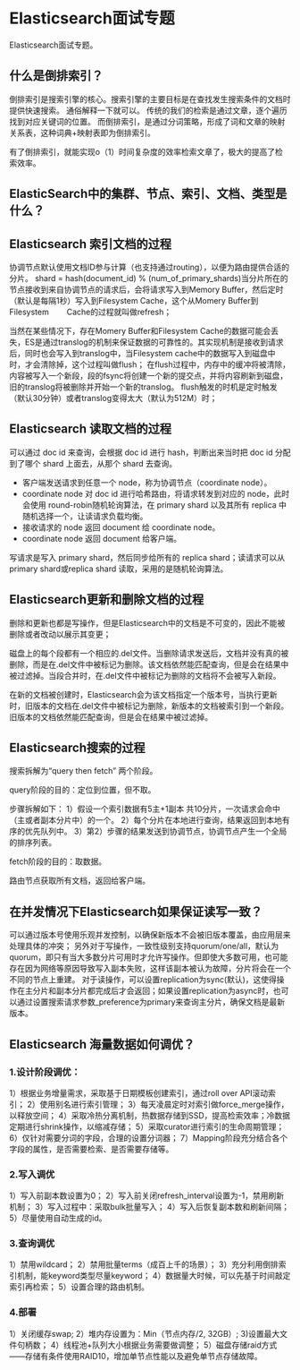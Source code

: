 # Elasticsearch面试专题
Elasticsearch面试专题。

## 什么是倒排索引？ 
倒排索引是搜索引擎的核心。搜索引擎的主要目标是在查找发生搜索条件的文档时提供快速搜索。
通俗解释一下就可以。
传统的我们的检索是通过文章，逐个遍历找到对应关键词的位置。
而倒排索引，是通过分词策略，形成了词和文章的映射关系表，这种词典+映射表即为倒排索引。

有了倒排索引，就能实现o（1）时间复杂度的效率检索文章了，极大的提高了检索效率。

## ElasticSearch中的集群、节点、索引、文档、类型是什么？

## Elasticsearch 索引文档的过程
协调节点默认使用文档ID参与计算（也支持通过routing），以便为路由提供合适的分片。
shard = hash(document_id) % (num_of_primary_shards)当分片所在的节点接收到来自协调节点的请求后，会将请求写入到Memory Buffer，然后定时（默认是每隔1秒）写入到Filesystem Cache，这个从Momery Buffer到Filesystem 　　Cache的过程就叫做refresh；

当然在某些情况下，存在Momery Buffer和Filesystem Cache的数据可能会丢失，ES是通过translog的机制来保证数据的可靠性的。其实现机制是接收到请求后，同时也会写入到translog中，当Filesystem cache中的数据写入到磁盘中时，才会清除掉，这个过程叫做flush；
在flush过程中，内存中的缓冲将被清除，内容被写入一个新段，段的fsync将创建一个新的提交点，并将内容刷新到磁盘，旧的translog将被删除并开始一个新的translog。
flush触发的时机是定时触发（默认30分钟）或者translog变得太大（默认为512M）时；

## Elasticsearch 读取文档的过程
可以通过 doc id 来查询，会根据 doc id 进行 hash，判断出来当时把 doc id 分配到了哪个 shard 上面去，从那个 shard 去查询。

* 客户端发送请求到任意一个 node，称为协调节点（coordinate node）。
* coordinate node 对 doc id 进行哈希路由，将请求转发到对应的 node，此时会使用 round-robin随机轮询算法，在 primary shard 以及其所有 replica 中随机选择一个，让读请求负载均衡。
* 接收请求的 node 返回 document 给 coordinate node。
* coordinate node 返回 document 给客户端。

写请求是写入 primary shard，然后同步给所有的 replica shard；读请求可以从 primary shard或replica shard 读取，采用的是随机轮询算法。

## Elasticsearch更新和删除文档的过程
删除和更新也都是写操作，但是Elasticsearch中的文档是不可变的，因此不能被删除或者改动以展示其变更；

磁盘上的每个段都有一个相应的.del文件。当删除请求发送后，文档并没有真的被删除，而是在.del文件中被标记为删除。该文档依然能匹配查询，但是会在结果中被过滤掉。当段合并时，在.del文件中被标记为删除的文档将不会被写入新段。

在新的文档被创建时，Elasticsearch会为该文档指定一个版本号，当执行更新时，旧版本的文档在.del文件中被标记为删除，新版本的文档被索引到一个新段。旧版本的文档依然能匹配查询，但是会在结果中被过滤掉。

## Elasticsearch搜索的过程
搜索拆解为“query then fetch” 两个阶段。

query阶段的目的：定位到位置，但不取。

步骤拆解如下：
1）假设一个索引数据有5主+1副本 共10分片，一次请求会命中（主或者副本分片中）的一个。
2）每个分片在本地进行查询，结果返回到本地有序的优先队列中。
3）第2）步骤的结果发送到协调节点，协调节点产生一个全局的排序列表。

fetch阶段的目的：取数据。

路由节点获取所有文档，返回给客户端。

## 在并发情况下Elasticsearch如果保证读写一致？
可以通过版本号使用乐观并发控制，以确保新版本不会被旧版本覆盖，由应用层来处理具体的冲突；
另外对于写操作，一致性级别支持quorum/one/all，默认为quorum，即只有当大多数分片可用时才允许写操作。但即使大多数可用，也可能存在因为网络等原因导致写入副本失败，这样该副本被认为故障，分片将会在一个不同的节点上重建。
对于读操作，可以设置replication为sync(默认)，这使得操作在主分片和副本分片都完成后才会返回；如果设置replication为async时，也可以通过设置搜索请求参数_preference为primary来查询主分片，确保文档是最新版本。

## Elasticsearch 海量数据如何调优？
### 1.设计阶段调优：
1）根据业务增量需求，采取基于日期模板创建索引，通过roll over API滚动索引；
2）使用别名进行索引管理；
3）每天凌晨定时对索引做force_merge操作，以释放空间；
4）采取冷热分离机制，热数据存储到SSD，提高检索效率；冷数据定期进行shrink操作，以缩减存储；
5）采取curator进行索引的生命周期管理；
6）仅针对需要分词的字段，合理的设置分词器；
7）Mapping阶段充分结合各个字段的属性，是否需要检索、是否需要存储等。

### 2.写入调优
1）写入前副本数设置为0；
2）写入前关闭refresh_interval设置为-1，禁用刷新机制；
3）写入过程中：采取bulk批量写入；
4）写入后恢复副本数和刷新间隔；
5）尽量使用自动生成的id。

### 3.查询调优
1）禁用wildcard；
2）禁用批量terms（成百上千的场景）；
3）充分利用倒排索引机制，能keyword类型尽量keyword；
4）数据量大时候，可以先基于时间敲定索引再检索；
5）设置合理的路由机制。

### 4.部署

1）关闭缓存swap;
2）堆内存设置为：Min（节点内存/2, 32GB）;
3)设置最大文件句柄数；
4）线程池+队列大小根据业务需要做调整；
5）磁盘存储raid方式——存储有条件使用RAID10，增加单节点性能以及避免单节点存储故障。
